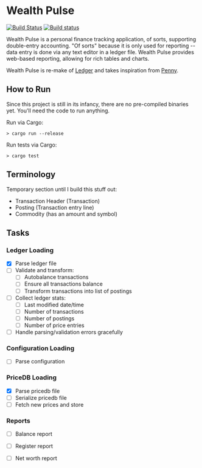 Wealth Pulse
============

[![Build Status](https://travis-ci.org/readysetmark/wealth_pulse.svg?branch=master)](https://travis-ci.org/readysetmark/wealth_pulse)
[![Build status](https://ci.appveyor.com/api/projects/status/63mehh2jefaslhj0/branch/master?svg=true)](https://ci.appveyor.com/project/readysetmark/wealth-pulse/branch/master)

Wealth Pulse is a personal finance tracking application, of sorts, supporting double-entry
accounting. "Of sorts" because it is only used for reporting -- data entry is done via any text
editor in a ledger file. Wealth Pulse provides web-based reporting, allowing for rich tables and
charts.

Wealth Pulse is re-make of [Ledger][ledger] and takes inspiration from [Penny][penny].


How to Run
----------

Since this project is still in its infancy, there are no pre-compiled binaries yet. You'll need the
code to run anything.

Run via Cargo:

```
> cargo run --release
```

Run tests via Cargo:

```
> cargo test
```


Terminology
-----------

Temporary section until I build this stuff out:

* Transaction Header (Transaction)
* Posting (Transaction entry line)
* Commodity (has an amount and symbol)


Tasks
-----

### Ledger Loading

* [x] Parse ledger file
* [ ] Validate and transform:
    * [ ] Autobalance transactions
    * [ ] Ensure all transactions balance
    * [ ] Transform transactions into list of postings
* [ ] Collect ledger stats:
    * [ ] Last modified date/time
    * [ ] Number of transactions
    * [ ] Number of postings
    * [ ] Number of price entries
* [ ] Handle parsing/validation errors gracefully

### Configuration Loading

* [ ] Parse configuration

### PriceDB Loading

* [x] Parse pricedb file
* [ ] Serialize pricedb file
* [ ] Fetch new prices and store

### Reports

* [ ] Balance report
* [ ] Register report
* [ ] Net worth report


[ledger]: http://www.ledger-cli.org/
[penny]: http://massysett.github.io/penny/